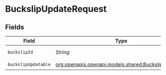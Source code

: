 # BuckslipUpdateRequest


## Fields

| Field                                                                                            | Type                                                                                             | Required                                                                                         | Description                                                                                      |
| ------------------------------------------------------------------------------------------------ | ------------------------------------------------------------------------------------------------ | ------------------------------------------------------------------------------------------------ | ------------------------------------------------------------------------------------------------ |
| `buckslipId`                                                                                     | *String*                                                                                         | :heavy_check_mark:                                                                               | id of the buckslip                                                                               |
| `buckslipUpdatable`                                                                              | [org.openapis.openapi.models.shared.BuckslipUpdatable](../../models/shared/BuckslipUpdatable.md) | :heavy_check_mark:                                                                               | N/A                                                                                              |